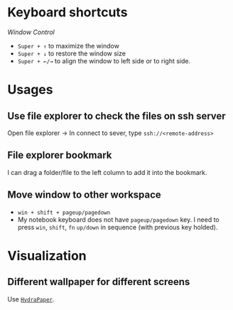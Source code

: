 # Keyboard shortcuts
*Window Control*
- `Super + ↑` to maximize the window
- `Super + ↓` to restore the window size
- `Super + ←/→` to align the window to left side or to right side.


# Usages
## Use file explorer to check the files on ssh server
Open file explorer → In connect to sever, type `ssh://<remote-address>` 

## File explorer bookmark
I can drag a folder/file to the left column to add it into the bookmark.

## Move window to other workspace
- `win + shift + pageup/pagedown` 
- My notebook keyboard does not have `pageup/pagedown` key. I need to press `win`, `shift`, `fn` `up/down` in sequence (with previous key holded).


# Visualization
## Different wallpaper for different screens 
Use [`HydraPaper`](https://hydrapaper.gabmus.org/).